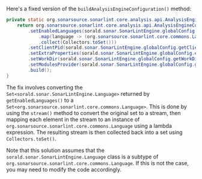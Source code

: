 Here's a fixed version of the `buildAnalysisEngineConfiguration()` method:

```java
private static org.sonarsource.sonarlint.core.analysis.api.AnalysisEngineConfiguration buildAnalysisEngineConfiguration() {
    return org.sonarsource.sonarlint.core.analysis.api.AnalysisEngineConfiguration.builder()
        .setEnabledLanguages(sorald.sonar.SonarLintEngine.globalConfig.getEnabledLanguages().stream()
            .map(language -> (org.sonarsource.sonarlint.core.commons.Language) language)
            .collect(Collectors.toSet()))
        .setClientPid(sorald.sonar.SonarLintEngine.globalConfig.getClientPid())
        .setExtraProperties(sorald.sonar.SonarLintEngine.globalConfig.extraProperties())
        .setWorkDir(sorald.sonar.SonarLintEngine.globalConfig.getWorkDir())
        .setModulesProvider(sorald.sonar.SonarLintEngine.globalConfig.getModulesProvider())
        .build();
}
```

The fix involves converting the `Set<sorald.sonar.SonarLintEngine.Language>` returned by `getEnabledLanguages()` to a `Set<org.sonarsource.sonarlint.core.commons.Language>`. This is done by using the `stream()` method to convert the original set to a stream, then mapping each element in the stream to an instance of `org.sonarsource.sonarlint.core.commons.Language` using a lambda expression. The resulting stream is then collected back into a set using `Collectors.toSet()`.

Note that this solution assumes that the `sorald.sonar.SonarLintEngine.Language` class is a subtype of `org.sonarsource.sonarlint.core.commons.Language`. If this is not the case, you may need to modify the code accordingly.